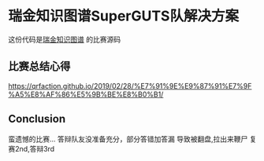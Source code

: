 # 瑞金知识图谱SuperGUTS队解决方案
 这份代码是[瑞金知识图谱](https://tianchi.aliyun.com/competition/entrance/231687/rankingList) 的比赛源码

## 比赛总结心得
https://qrfaction.github.io/2019/02/28/%E7%91%9E%E9%87%91%E7%9F%A5%E8%AF%86%E5%9B%BE%E8%B0%B1/

## Conclusion
蛮遗憾的比赛...<er></er>
答辩队友没准备充分，部分答错加答漏<er></er>
导致被翻盘,拉出来鞭尸<er></er>
复赛2nd,答辩3rd



